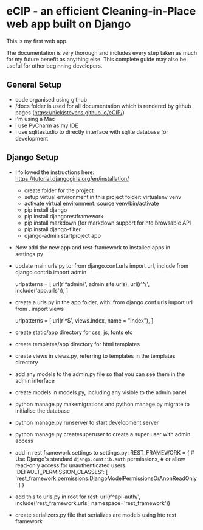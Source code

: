 # eCIP - an efficient Cleaning-in-Place web app built on Django
This is my first web app.

The documentation is very thorough and includes every step taken as much for my future benefit as anything else. This complete guide may also be useful for other beginning developers.

## General Setup
* code organised using github
* /docs folder is used for all documentation which is rendered by github pages (https://nickjstevens.github.io/eCIP/)
* i'm using a Mac
* i use PyCharm as my IDE
* I use sqlitestudio to directly interface with sqlite database for development



## Django Setup
* I followed the instructions here: https://tutorial.djangogirls.org/en/installation/
  - create folder for the project
  - setup virtual environment in this project folder: virtualenv venv
  - activate virtual environment: source venv/bin/activate
  - pip install django
  - pip install djangorestframework
  - pip install markdown (for markdown support for hte browsable API
  - pip install django-filter
  - django-admin startproject app
* Now add the new app and rest-framework to installed apps in settings.py
* update main urls.py to:
    from django.conf.urls import url, include
    from django.contrib import admin

    urlpatterns = [
        url(r'^admin/', admin.site.urls),
        url(r'^/', include('app.urls')),
    ]
* create a urls.py in the app folder, with:
    from django.conf.urls import url
    from . import views

    urlpatterns = [
        url(r'^$', views.index, name = "index"),
    ]
* create static/app directory for css, js, fonts etc
* create templates/app directory for html templates
* create views in views.py, referring to templates in the templates directory
* add any models to the admin.py file so that you can see them in the admin interface
* create models in models.py, including any visible to the admin panel
* python manage.py makemigrations and python manage.py migrate to initialise the database
* python manage.py runserver to start development server
* python manage.py createsuperuser to create a super user with admin access
* add in rest framework settings to settings.py:
    REST_FRAMEWORK = {
        # Use Django's standard `django.contrib.auth` permissions,
        # or allow read-only access for unauthenticated users.
        'DEFAULT_PERMISSION_CLASSES': [
            'rest_framework.permissions.DjangoModelPermissionsOrAnonReadOnly'
        ]
    }
* add this to urls.py in root for rest:
    url(r'^api-auth/', include('rest_framework.urls', namespace='rest_framework'))
* create serializers.py file that serializes are models using hte rest framework

